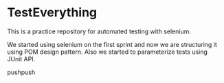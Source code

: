 # TestEverything

This is a practice repository for automated testing with selenium.

We started using selenium on the first sprint and now we are structuring it using POM design pattern.
Also we started to parameterize tests using JUnit API.

pushpush
